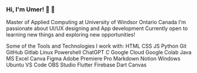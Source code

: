 ###                                                                                      Hi, I'm Umer! 👋 👋

Master of Applied Computing at University of Windsor Ontario Canada
I'm passionate about UI/UX designing and App development
Currently open to learning new things and exploring new opportunities!


Some of the Tools and Technologies I work with:
HTML CSS JS Python Git GitHub Gitlab Linux Powershell ChatGPT C Google Cloud Google Colab Java MS Excel Canva Figma Adobe Premiere Pro Markdown Notion Windows Ubuntu VS Code OBS Studio Flutter Firebase Dart Canvas 
